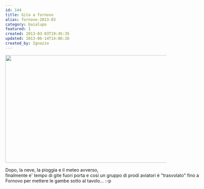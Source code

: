 ```yaml
---
id: 144
title: Gita a fornovo
alias: fornovo-2013-03
category: baialupo
featured: 1
created: 2013-03-03T19:45:35
updated: 2013-06-14T14:06:26
created_by: Ignazio
---
```

<p>
 <a href="images/stories/20130303.Fornovo.jpg">
  <img border="0" height="337" src="images/stories/20130303.Fornovo.small.jpg" width="650"/>
 </a>
</p>
<div style="width: 650px;">
 Dopo, la neve, la pioggia e il meteo avverso,
 <br/>
 finalmente e' tempo di gite fuori porta e così un gruppo di prodi aviatori è "trasvolato" fino a Fornovo per mettere le gambe sotto al tavolo... :-p
</div>
